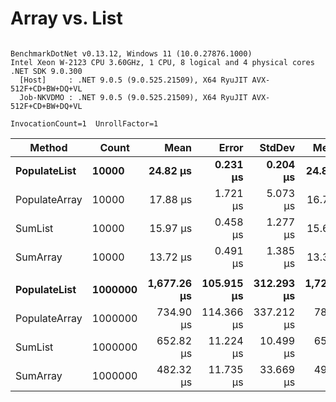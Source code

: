 # Array vs. List



```

BenchmarkDotNet v0.13.12, Windows 11 (10.0.27876.1000)
Intel Xeon W-2123 CPU 3.60GHz, 1 CPU, 8 logical and 4 physical cores
.NET SDK 9.0.300
  [Host]     : .NET 9.0.5 (9.0.525.21509), X64 RyuJIT AVX-512F+CD+BW+DQ+VL
  Job-NKVDMO : .NET 9.0.5 (9.0.525.21509), X64 RyuJIT AVX-512F+CD+BW+DQ+VL

InvocationCount=1  UnrollFactor=1  

```
| Method        | Count   | Mean        | Error      | StdDev     | Median      | Ratio | RatioSD |
|-------------- |-------- |------------:|-----------:|-----------:|------------:|------:|--------:|
| **PopulateList**  | **10000**   |    **24.82 μs** |   **0.231 μs** |   **0.204 μs** |    **24.80 μs** |  **1.62** |    **0.06** |
| PopulateArray | 10000   |    17.88 μs |   1.721 μs |   5.073 μs |    16.75 μs |  1.34 |    0.38 |
| SumList       | 10000   |    15.97 μs |   0.458 μs |   1.277 μs |    15.60 μs |  1.17 |    0.11 |
| SumArray      | 10000   |    13.72 μs |   0.491 μs |   1.385 μs |    13.35 μs |  1.00 |    0.00 |
|               |         |             |            |            |             |       |         |
| **PopulateList**  | **1000000** | **1,677.26 μs** | **105.915 μs** | **312.293 μs** | **1,724.90 μs** |  **3.51** |    **0.76** |
| PopulateArray | 1000000 |   734.90 μs | 114.366 μs | 337.212 μs |   788.70 μs |  1.55 |    0.75 |
| SumList       | 1000000 |   652.82 μs |  11.224 μs |  10.499 μs |   655.10 μs |  1.37 |    0.10 |
| SumArray      | 1000000 |   482.32 μs |  11.735 μs |  33.669 μs |   496.70 μs |  1.00 |    0.00 |
